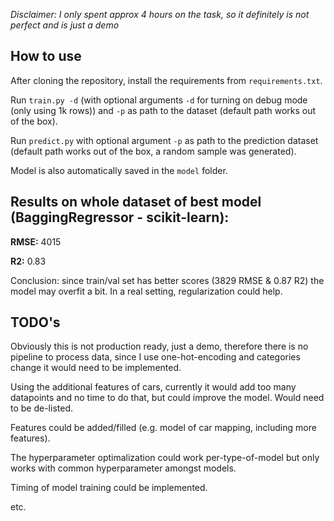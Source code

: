 *Disclaimer: I only spent approx 4 hours on the task, so it definitely is not perfect and is just a demo*

## How to use

After cloning the repository, install the requirements from `requirements.txt`.

Run `train.py -d` (with optional arguments `-d` for turning on debug mode (only using 1k rows)) and `-p` as path to the dataset (default path works out of the box).

Run `predict.py` with optional argument `-p` as path to the prediction dataset (default path works out of the box, a random sample was generated).

Model is also automatically saved in the `model` folder.

## Results on whole dataset of best model (BaggingRegressor - scikit-learn):

**RMSE:** 4015

**R2:** 0.83

Conclusion: since train/val set has better scores (3829 RMSE & 0.87 R2) the model may overfit a bit. In a real setting, regularization could help.

## TODO's

Obviously this is not production ready, just a demo, therefore there is no pipeline to process data, since I use one-hot-encoding and categories change it would need to be implemented. 

Using the additional features of cars, currently it would add too many datapoints and no time to do that, but could improve the model. Would need to be de-listed.

Features could be added/filled (e.g. model of car mapping, including more features).

The hyperparameter optimalization could work per-type-of-model but only works with common hyperparameter amongst models.

Timing of model training could be implemented.

etc.


